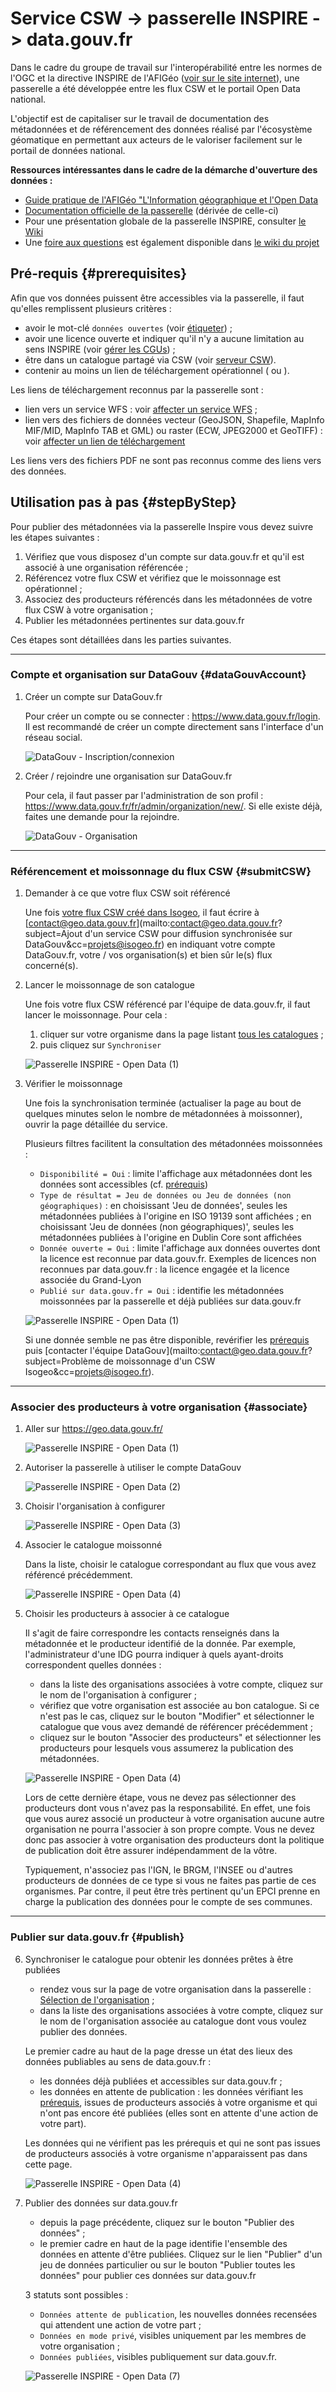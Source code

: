 # Service CSW -> passerelle INSPIRE -> data.gouv.fr

Dans le cadre du groupe de travail sur l'interopérabilité entre les normes de l'OGC et la directive INSPIRE de l'AFIGéo ([voir sur le site internet](http://afigeo.asso.fr/pole-entreprise/groupe-dinteret-ogc.html)), une passerelle a été développée entre les flux CSW et le portail Open Data national.

L'objectif est de capitaliser sur le travail de documentation des métadonnées et de référencement des données réalisé par l'écosystème géomatique en permettant aux acteurs de le  valoriser facilement sur le portail de données national.

**Ressources intéressantes dans le cadre de la démarche d'ouverture des données :**

* [Guide pratique de l&apos;AFIGéo "L&apos;Information géographique et l&apos;Open Data](http://www.afigeo.asso.fr/pole-entreprise/groupe-dinteret-ogc/1672-info-geo-et-open-data-2018.html)
* [Documentation officielle de la passerelle](https://geo.data.gouv.fr/fr/doc/publish-your-data) (dérivée de celle-ci)
* Pour une présentation globale de la passerelle INSPIRE, consulter [le Wiki](https://github.com/etalab/geo.data.gouv.fr/wiki/Qu'est-ce-que-la-passerelle-Inspire)
* Une [foire aux questions](https://github.com/etalab/geo.data.gouv.fr/wiki/FAQ) est également disponible dans [le wiki du projet](https://github.com/etalab/geo.data.gouv.fr/wiki)

## Pré-requis {#prerequisites}

Afin que vos données puissent être accessibles via la passerelle, il faut qu'elles remplissent plusieurs critères :

* avoir le mot-clé `données ouvertes` (voir [étiqueter](../features/documentation/md_classify.html)) ;
* avoir une licence ouverte et indiquer qu'il n'y a aucune limitation au sens INSPIRE (voir [gérer les CGUs](../features/documentation/md_cgu.html#conditions)) ;
* être dans un catalogue partagé via CSW (voir [serveur CSW](../features/publish/csw_server.html)).
* contenir au moins un lien de téléchargement opérationnel ( ou ).

Les liens de téléchargement reconnus par la passerelle sont :

* lien vers un service WFS : voir [affecter un service WFS](../features/publish/webservices.html#associer-un-flux-wfs) ;
* lien vers des fichiers de données vecteur (GeoJSON, Shapefile, MapInfo MIF/MID, MapInfo TAB et GML) ou raster (ECW, JPEG2000 et GeoTIFF) : voir [affecter un lien de téléchargement](../features/publish/hosting.html)

Les liens vers des fichiers PDF ne sont pas reconnus comme des liens vers des données.

## Utilisation pas à pas {#stepByStep}

Pour publier des métadonnées via la passerelle Inspire vous devez suivre les étapes suivantes :

1. Vérifiez que vous disposez d'un compte sur data.gouv.fr et qu'il est associé à une organisation référencée ;
2. Référencez votre flux CSW et vérifiez que le moissonnage est opérationnel ;
3. Associez des producteurs référencés dans les métadonnées de votre flux CSW à votre organisation ;
4. Publier les métadonnées pertinentes sur data.gouv.fr

Ces étapes sont détaillées dans les parties suivantes.

________

### Compte et organisation sur DataGouv {#dataGouvAccount}

1. Créer un compte sur DataGouv.fr

    Pour créer un compte ou se connecter : https://www.data.gouv.fr/login. Il est recommandé de créer un compte directement sans l'interface d'un réseau social.

    ![DataGouv - Inscription/connexion](/images/annex_bridge_INSPIRE_DataGouv_00a.png "Se connecter ou créer un compte sur DataGouv")

2. Créer / rejoindre une organisation sur DataGouv.fr

    Pour cela, il faut passer par l'administration de son profil : https://www.data.gouv.fr/fr/admin/organization/new/. Si elle existe déjà, faites une demande pour la rejoindre.

    ![DataGouv - Organisation](/images/annex_bridge_INSPIRE_DataGouv_00b_NewOrganization.png "Créer son organisation sur DataGouv")

_______

### Référencement et moissonnage du flux CSW {#submitCSW}

1. Demander à ce que votre flux CSW soit référencé

    Une fois [votre flux CSW créé dans Isogeo](../features/publish/csw_server.html), il faut écrire à [contact@geo.data.gouv.fr](mailto:contact@geo.data.gouv.fr?subject=Ajout d'un service CSW pour diffusion synchronisée sur DataGouv&cc=projets@isogeo.fr) en indiquant votre compte DataGouv.fr, votre / vos organisation(s) et bien sûr le(s) flux concerné(s).

2. Lancer le moissonnage de son catalogue

    Une fois votre flux CSW référencé par l'équipe de data.gouv.fr, il faut lancer le moissonnage. Pour cela :
    1. cliquer sur votre organisme dans la page listant [tous les catalogues](https://geo.data.gouv.fr/catalogs) ;
    2. puis cliquez sur `Synchroniser`

    ![Passerelle INSPIRE - Open Data (1)](/images/datagouv/annex_bridge_INSPIRE_DataGouv_1a_syncCSW.png "Page d'accueil de la passerelle")

3. Vérifier le moissonnage

    Une fois la synchronisation terminée (actualiser la page au bout de quelques minutes selon le nombre de métadonnées à moissonner), ouvrir la page détaillée du service.

    Plusieurs filtres facilitent la consultation des métadonnées moissonnées :
    * `Disponibilité = Oui` : limite l'affichage aux métadonnées dont les données sont accessibles (cf. [prérequis](#prérequis))
    * `Type de résultat = Jeu de données ou Jeu de données (non géographiques)` : en choisissant 'Jeu de données', seules les métadonnées publiées à l'origine en ISO 19139 sont affichées ; en choisissant 'Jeu de données (non géographiques)', seules les métadonnées publiées à l'origine en Dublin Core sont affichées
    * `Donnée ouverte = Oui` : limite l'affichage aux données ouvertes dont la licence est reconnue par data.gouv.fr. Exemples de licences non reconnues par data.gouv.fr : la licence engagée et la licence associée du Grand-Lyon
    * `Publié sur data.gouv.fr = Oui` : identifie les métadonnées moissonnées par la passerelle et déjà publiées sur data.gouv.fr

    ![Passerelle INSPIRE - Open Data (1)](/images/annex_bridge_INSPIRE_DataGouv_1b_serviceDetails.png "Page d'accueil de la passerelle")

    Si une donnée semble ne pas être disponible, revérifier les [prérequis](#pr-requis) puis [contacter l'équipe DataGouv](mailto:contact@geo.data.gouv.fr?subject=Problème de moissonnage d'un CSW Isogeo&cc=projets@isogeo.fr).

______

### Associer des producteurs à votre organisation {#associate}

1. Aller sur https://geo.data.gouv.fr/

    ![Passerelle INSPIRE - Open Data (1)](/images/annex_bridge_INSPIRE_DataGouv_1.png "Page d'accueil de la passerelle")

2. Autoriser la passerelle à utiliser le compte DataGouv

    ![Passerelle INSPIRE - Open Data (2)](/images/annex_bridge_INSPIRE_DataGouv_2_oauth.png "Lier son compte DataGouv")

3. Choisir l'organisation à configurer

    ![Passerelle INSPIRE - Open Data (3)](/images/annex_bridge_INSPIRE_DataGouv_3_LinkOrga.png "Choisir parmi ses organisations")

4. Associer le catalogue moissonné

    Dans la liste, choisir le catalogue correspondant au flux que vous avez référencé précédemment.

    ![Passerelle INSPIRE - Open Data (4)](/images/annex_bridge_INSPIRE_DataGouv_4_PickCatalog.png "Choisir parmi les catalogues sources référencés")

5. Choisir les producteurs à associer à ce catalogue

    Il s'agit de faire correspondre les contacts renseignés dans la métadonnée et le producteur identifié de la donnée. Par exemple, l'administrateur d'une IDG pourra indiquer à quels ayant-droits correspondent quelles données :

    - dans la liste des organisations associées à votre compte, cliquez sur le nom de l'organisation à configurer ;
    - vérifiez que votre organisation est associée au bon catalogue. Si ce n'est pas le cas, cliquez sur le bouton "Modifier" et sélectionner le catalogue que vous avez demandé de référencer précédemment ;
    - cliquez sur le bouton "Associer des producteurs" et sélectionner les producteurs pour lesquels vous assumerez la publication des métadonnées.

    ![Passerelle INSPIRE - Open Data (4)](/images/annex_bridge_INSPIRE_DataGouv_6_producerMatched.png "Choisir parmi les producteurs à associer")

    Lors de cette dernière étape, vous ne devez pas sélectionner des producteurs dont vous n'avez pas la responsabilité. En effet, une fois que vous aurez associé un producteur à votre organisation aucune autre organisation ne pourra l'associer à son propre compte. Vous ne devez donc pas associer à votre organisation des producteurs dont la politique de publication doit être assurer indépendamment de la vôtre.

    Typiquement, n'associez pas l'IGN, le BRGM, l'INSEE ou d'autres producteurs de données de ce type si vous ne faites pas partie de ces organismes. Par contre, il peut être très pertinent qu'un EPCI prenne en charge la publication des données pour le compte de ses communes.

______

### Publier sur data.gouv.fr {#publish}

6. Synchroniser le catalogue pour obtenir les données prêtes à être publiées

    * rendez vous sur la page de votre organisation dans la passerelle : [Sélection de l'organisation](https://geo.data.gouv.fr/account/organizations) ;
    * dans la liste des organisations associées à votre compte, cliquez sur le nom de l'organisation associée au catalogue dont vous voulez publier des données.

    Le premier cadre au haut de la page dresse un état des lieux des données publiables au sens de data.gouv.fr :

    - les données déjà publiées et accessibles sur data.gouv.fr ;
    - les données en attente de publication : les données vérifiant les [prérequis](#pré-requis-applicables-aux-données), issues de producteurs associés à votre organisme et qui n'ont pas encore été publiées (elles sont en attente d'une action de votre part).

    Les données qui ne vérifient pas les prérequis et qui ne sont pas issues de producteurs associés à votre organisme n'apparaissent pas dans cette page.

    ![Passerelle INSPIRE - Open Data (4)](/images/annex_bridge_INSPIRE_DataGouv_7c_syncDone.png "Choisir parmi les producteurs à associer")

7. Publier des données sur data.gouv.fr

    * depuis la page précédente, cliquez sur le bouton "Publier des données" ;
    * le premier cadre en haut de la page identifie l'ensemble des données en attente d'être publiées. Cliquez sur le lien "Publier" d'un jeu de données particulier ou sur le bouton "Publier toutes les données" pour publier ces données sur data.gouv.fr

    3 statuts sont possibles :
    * `Données attente de publication`, les nouvelles données recensées qui attendent une action de votre part ;
    * `Données en mode privé`, visibles uniquement par les membres de votre organisation ;
    * `Données publiées`, visibles publiquement sur data.gouv.fr.

    ![Passerelle INSPIRE - Open Data (7)](/images/annex_bridge_INSPIRE_DataGouv_9_dataPublishedBack.png "Régler le niveau de publication des données sur le portail DataGouv")
